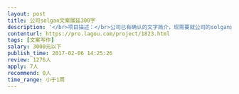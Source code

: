 ```yaml
---                
layout: post       
title: 公司solgan文案展延300字           
description: '</br>项目描述：</br>公司已有确认的文字简介，现需要就公司的solgan进行文案展延，300字左右即可。</br>业务涵盖电视IP制作、文化、旅游、教育、电商</br>'     
contenturl: https://pro.lagou.com/project/1823.html      
tags: [文案写作]            
salary: 3000元以下          
publish_time: 2017-02-06 14:25:26         
review: 1276人                   
apply: 7人                   
recommend: 0人                   
time_range: 小于1周              
---                 
```

